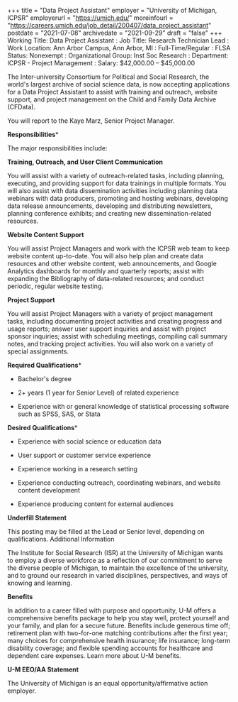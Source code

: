 +++
title = "Data Project Assistant"
employer = "University of Michigan, ICPSR"
employerurl = "https://umich.edu/"
moreinfourl = "https://careers.umich.edu/job_detail/200407/data_project_assistant"
postdate = "2021-07-08"
archivedate = "2021-09-29"
draft = "false"
+++
Working Title: Data Project Assistant
: Job Title: Research Technician Lead
: Work Location: Ann Arbor Campus, Ann Arbor, MI
: Full-Time/Regular
: FLSA Status: Nonexempt
: Organizational Group: Inst Soc Research
: Department: ICPSR - Project Management
: Salary: $42,000.00 – $45,000.00 

The Inter-university Consortium for Political and Social Research, the world's largest archive of social science data, is now accepting applications for a Data Project Assistant to assist with training and outreach, website support, and project management on the Child and Family Data Archive (CFData).

You will report to the Kaye Marz, Senior Project Manager.

**Responsibilities***

The major responsibilities include:

**Training, Outreach, and User Client Communication**

You will assist with a variety of outreach-related tasks, including planning, executing, and providing support for data trainings in multiple formats. You will also assist with data dissemination activities including planning data webinars with data producers, promoting and hosting webinars, developing data release announcements, developing and distributing newsletters, planning conference exhibits; and creating new dissemination-related resources.

**Website Content Support**

You will assist Project Managers and work with the ICPSR web team to keep website content up-to-date. You will also help plan and create data resources and other website content, web announcements, and Google Analytics dashboards for monthly and quarterly reports; assist with expanding the Bibliography of data-related resources; and conduct periodic, regular website testing.

**Project Support**

You will assist Project Managers with a variety of project management tasks, including documenting project activities and creating progress and usage reports; answer user support inquiries and assist with project sponsor inquiries; assist with scheduling meetings, compiling call summary notes, and tracking project activities. You will also work on a variety of special assignments.

**Required Qualifications***

- Bachelor's degree

- 2+ years (1 year for Senior Level) of related experience

- Experience with or general knowledge of statistical processing software such as SPSS, SAS, or Stata

**Desired Qualifications***

- Experience with social science or education data

- User support or customer service experience

- Experience working in a research setting

- Experience conducting outreach, coordinating webinars, and website content development

- Experience producing content for external audiences

**Underfill Statement**

This posting may be filled at the Lead or Senior level, depending on qualifications.
Additional Information

The Institute for Social Research (ISR) at the University of Michigan wants to employ a diverse workforce as a reflection of our commitment to serve the diverse people of Michigan, to maintain the excellence of the university, and to ground our research in varied disciplines, perspectives, and ways of knowing and learning.

**Benefits**

In addition to a career filled with purpose and opportunity, U-M offers a comprehensive benefits package to help you stay well, protect yourself and your family, and plan for a secure future. Benefits include generous time off; retirement plan with two-for-one matching contributions after the first year; many choices for comprehensive health insurance; life insurance; long-term disability coverage; and flexible spending accounts for healthcare and dependent care expenses. Learn more about U-M benefits.

**U-M EEO/AA Statement**

The University of Michigan is an equal opportunity/affirmative action employer.